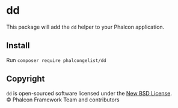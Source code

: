 # dd

This package will add the `dd` helper to your Phalcon application.

## Install

Run `composer require phalcongelist/dd`

## Copyright

`dd` is open-sourced software licensed under the [New BSD License](https://github.com/phalcongelist/dd/blob/master/LICENSE.txt).<br>
© Phalcon Framework Team and contributors
